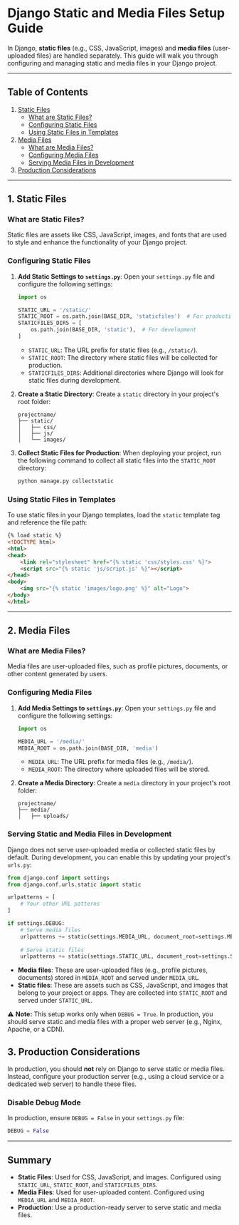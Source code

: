 # Django Static and Media Files Setup Guide

In Django, **static files** (e.g., CSS, JavaScript, images) and **media files** (user-uploaded files) are handled separately. This guide will walk you through configuring and managing static and media files in your Django project.

---

## Table of Contents
1. [Static Files](#1-static-files)
   - [What are Static Files?](#what-are-static-files)
   - [Configuring Static Files](#configuring-static-files)
   - [Using Static Files in Templates](#using-static-files-in-templates)
2. [Media Files](#2-media-files)
   - [What are Media Files?](#what-are-media-files)
   - [Configuring Media Files](#configuring-media-files)
   - [Serving Media Files in Development](#serving-media-files-in-development)
3. [Production Considerations](#3-production-considerations)

---

## 1. Static Files

### What are Static Files?
Static files are assets like CSS, JavaScript, images, and fonts that are used to style and enhance the functionality of your Django project.

### Configuring Static Files

1. **Add Static Settings to `settings.py`**:
   Open your `settings.py` file and configure the following settings:
   ```python
   import os

   STATIC_URL = '/static/'
   STATIC_ROOT = os.path.join(BASE_DIR, 'staticfiles')  # For production
   STATICFILES_DIRS = [
       os.path.join(BASE_DIR, 'static'),  # For development
   ]
   ```

   - `STATIC_URL`: The URL prefix for static files (e.g., `/static/`).
   - `STATIC_ROOT`: The directory where static files will be collected for production.
   - `STATICFILES_DIRS`: Additional directories where Django will look for static files during development.

2. **Create a Static Directory**:
   Create a `static` directory in your project's root folder:
   ```
   projectname/
   ├── static/
   │   ├── css/
   │   ├── js/
   │   └── images/
   ```

3. **Collect Static Files for Production**:
   When deploying your project, run the following command to collect all static files into the `STATIC_ROOT` directory:
   ```bash
   python manage.py collectstatic
   ```

### Using Static Files in Templates

To use static files in your Django templates, load the `static` template tag and reference the file path:

```html
{% load static %}
<!DOCTYPE html>
<html>
<head>
    <link rel="stylesheet" href="{% static 'css/styles.css' %}">
    <script src="{% static 'js/script.js' %}"></script>
</head>
<body>
    <img src="{% static 'images/logo.png' %}" alt="Logo">
</body>
</html>
```

---

## 2. Media Files

### What are Media Files?
Media files are user-uploaded files, such as profile pictures, documents, or other content generated by users.

### Configuring Media Files

1. **Add Media Settings to `settings.py`**:
   Open your `settings.py` file and configure the following settings:
   ```python
   import os

   MEDIA_URL = '/media/'
   MEDIA_ROOT = os.path.join(BASE_DIR, 'media')
   ```

   - `MEDIA_URL`: The URL prefix for media files (e.g., `/media/`).
   - `MEDIA_ROOT`: The directory where uploaded files will be stored.

2. **Create a Media Directory**:
   Create a `media` directory in your project's root folder:
   ```
   projectname/
   ├── media/
   │   ├── uploads/
   ```

### Serving Static and Media Files in Development

Django does not serve user-uploaded media or collected static files by default. During development, you can enable this by updating your project's `urls.py`:

```python
from django.conf import settings
from django.conf.urls.static import static

urlpatterns = [
    # Your other URL patterns
]

if settings.DEBUG:
    # Serve media files
    urlpatterns += static(settings.MEDIA_URL, document_root=settings.MEDIA_ROOT)
    
    # Serve static files
    urlpatterns += static(settings.STATIC_URL, document_root=settings.STATIC_ROOT)
```

* **Media files**: These are user-uploaded files (e.g., profile pictures, documents) stored in `MEDIA_ROOT` and served under `MEDIA_URL`.
* **Static files**: These are assets such as CSS, JavaScript, and images that belong to your project or apps. They are collected into `STATIC_ROOT` and served under `STATIC_URL`.

⚠️ **Note:** This setup works only when `DEBUG = True`. In production, you should serve static and media files with a proper web server (e.g., Nginx, Apache, or a CDN).


## 3. Production Considerations

In production, you should **not** rely on Django to serve static or media files. Instead, configure your production server (e.g., using a cloud service or a dedicated web server) to handle these files.

### Disable Debug Mode
In production, ensure `DEBUG = False` in your `settings.py` file:
```python
DEBUG = False
```

---

## Summary

- **Static Files**: Used for CSS, JavaScript, and images. Configured using `STATIC_URL`, `STATIC_ROOT`, and `STATICFILES_DIRS`.
- **Media Files**: Used for user-uploaded content. Configured using `MEDIA_URL` and `MEDIA_ROOT`.
- **Production**: Use a production-ready server to serve static and media files.

